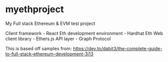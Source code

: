 # myethproject
My Full stack Ethereum &amp; EVM test project

Client framework - React
Eth development environment - Hardhat
Eth Web client library - Ethers.js
API layer - Graph Protocol

This is based off samples from: https://dev.to/dabit3/the-complete-guide-to-full-stack-ethereum-development-3j13
